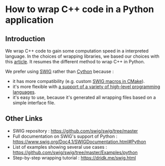 # How to wrap C++ code in a Python application

## Introduction
We wrap C++ code to gain some computation speed in a interpreted language. In the choices of wrapping libraries, we based our choices with this [article](http://scipy-lectures.org/advanced/interfacing_with_c/interfacing_with_c.html).
It resumes the different method to wrap C++ in Python.

We prefer using [SWIG](https://en.wikipedia.org/wiki/SWIG) rather than [Cython](https://en.wikipedia.org/wiki/Cython) because :
- it has more compatibility (e.g. custom [SWIG macros in CMake](https://cmake.org/cmake/help/latest/module/UseSWIG.html)).
- it's more flexible with [a support of a variety of high-level programming languages](https://www.swig.org/compare.html).
- it's easy to use, because it's generated all wrapping files based on a simple interface file.

## Other Links
- SWIG repository : https://github.com/swig/swig/tree/master
- Full documentation on SWIG's support of Python : https://www.swig.org/Doc4.1/SWIGDocumentation.html#Python
- List of examples showing several use cases : https://github.com/swig/swig/tree/master/Examples/python
- Step-by-step wrapping tutorial : https://dridk.me/swig.html
